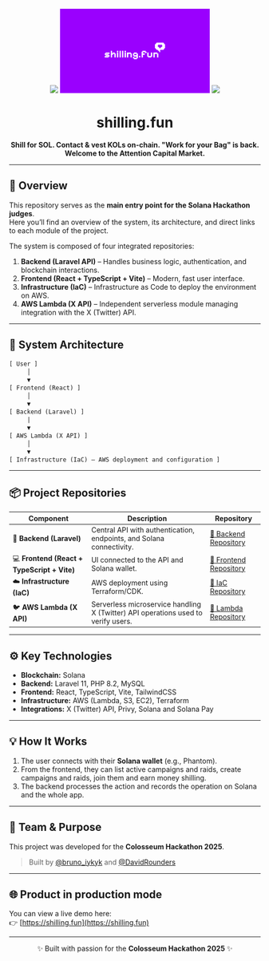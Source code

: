 <p align="center">
  <img height="200" src="https://arena.colosseum.org/images/png/ascii-column-left.png">
  <img src="./all-colors.gif" alt="shilling.fun Logo" width="300" />
  <img height="200" src="https://arena.colosseum.org/images/png/ascii-column-right.png">
</p>

<h1 align="center">shilling.fun</h1>

<p align="center">
  <b>Shill for SOL. Contact & vest KOLs on-chain. "Work for your Bag" is back.
Welcome to the Attention Capital Market.</b>
</p>

---

## 🚀 Overview

This repository serves as the **main entry point for the Solana Hackathon judges**.  
Here you’ll find an overview of the system, its architecture, and direct links to each module of the project.

The system is composed of four integrated repositories:

1. **Backend (Laravel API)** – Handles business logic, authentication, and blockchain interactions.
2. **Frontend (React + TypeScript + Vite)** – Modern, fast user interface.
3. **Infrastructure (IaC)** – Infrastructure as Code to deploy the environment on AWS.
4. **AWS Lambda (X API)** – Independent serverless module managing integration with the X (Twitter) API.

---

## 🧩 System Architecture

```
[ User ]
     │
     ▼
[ Frontend (React) ]
     │ 
     ▼
[ Backend (Laravel) ]
     |
     ▼
[ AWS Lambda (X API) ]
     │
     ▼
[ Infrastructure (IaC) – AWS deployment and configuration ]
```

---

## 📦 Project Repositories

| Component | Description | Repository |
|------------|--------------|-------------|
| 🧠 **Backend (Laravel)** | Central API with authentication, endpoints, and Solana connectivity. | [🔗 Backend Repository](https://github.com/youruser/your-backend-repo) |
| 💻 **Frontend (React + TypeScript + Vite)** | UI connected to the API and Solana wallet. | [🔗 Frontend Repository](https://github.com/youruser/your-frontend-repo) |
| ☁️ **Infrastructure (IaC)** | AWS deployment using Terraform/CDK. | [🔗 IaC Repository](https://github.com/youruser/your-iac-repo) |
| 🐦 **AWS Lambda (X API)** | Serverless microservice handling X (Twitter) API operations used to verify users. | [🔗 Lambda Repository](https://github.com/youruser/your-lambda-repo) |

---

## ⚙️ Key Technologies

- **Blockchain:** Solana  
- **Backend:** Laravel 11, PHP 8.2, MySQL  
- **Frontend:** React, TypeScript, Vite, TailwindCSS  
- **Infrastructure:** AWS (Lambda, S3, EC2), Terraform  
- **Integrations:** X (Twitter) API, Privy, Solana and Solana Pay

---

## 💡 How It Works

1. The user connects with their **Solana wallet** (e.g., Phantom).  
2. From the frontend, they can list active campaigns and raids, create campaigns and raids, join them and earn money shilling.  
3. The backend processes the action and records the operation on Solana and the whole app.  

---

## 🧠 Team & Purpose

This project was developed for the **Colosseum Hackathon 2025**.

> Built by [@bruno_iykyk](https://x.com/bruno_iykyk) and [@DavidRounders](https://x.com/DavidRounders)

---

## 🌐 Product in production mode

You can view a live demo here:  
👉 [https://shilling.fun](https://shilling.fun)

---

<p align="center">
  ✨ Built with passion for the <b>Colosseum Hackathon 2025</b> ✨
</p>

